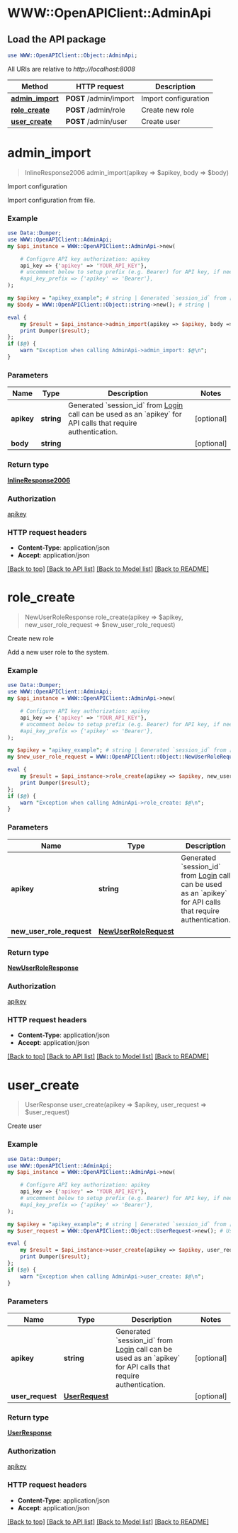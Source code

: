# WWW::OpenAPIClient::AdminApi

## Load the API package
```perl
use WWW::OpenAPIClient::Object::AdminApi;
```

All URIs are relative to *http://localhost:8008*

Method | HTTP request | Description
------------- | ------------- | -------------
[**admin_import**](AdminApi.md#admin_import) | **POST** /admin/import | Import configuration
[**role_create**](AdminApi.md#role_create) | **POST** /admin/role | Create new role
[**user_create**](AdminApi.md#user_create) | **POST** /admin/user | Create user


# **admin_import**
> InlineResponse2006 admin_import(apikey => $apikey, body => $body)

Import configuration

Import configuration from file.

### Example 
```perl
use Data::Dumper;
use WWW::OpenAPIClient::AdminApi;
my $api_instance = WWW::OpenAPIClient::AdminApi->new(

    # Configure API key authorization: apikey
    api_key => {'apikey' => 'YOUR_API_KEY'},
    # uncomment below to setup prefix (e.g. Bearer) for API key, if needed
    #api_key_prefix => {'apikey' => 'Bearer'},
);

my $apikey = "apikey_example"; # string | Generated `session_id` from [Login](#operation/userLogin) call can be used as an `apikey` for API calls that require authentication.                
my $body = WWW::OpenAPIClient::Object::string->new(); # string | 

eval { 
    my $result = $api_instance->admin_import(apikey => $apikey, body => $body);
    print Dumper($result);
};
if ($@) {
    warn "Exception when calling AdminApi->admin_import: $@\n";
}
```

### Parameters

Name | Type | Description  | Notes
------------- | ------------- | ------------- | -------------
 **apikey** | **string**| Generated &#x60;session_id&#x60; from [Login](#operation/userLogin) call can be used as an &#x60;apikey&#x60; for API calls that require authentication.                 | [optional] 
 **body** | **string**|  | [optional] 

### Return type

[**InlineResponse2006**](InlineResponse2006.md)

### Authorization

[apikey](../README.md#apikey)

### HTTP request headers

 - **Content-Type**: application/json
 - **Accept**: application/json

[[Back to top]](#) [[Back to API list]](../README.md#documentation-for-api-endpoints) [[Back to Model list]](../README.md#documentation-for-models) [[Back to README]](../README.md)

# **role_create**
> NewUserRoleResponse role_create(apikey => $apikey, new_user_role_request => $new_user_role_request)

Create new role

Add a new user role to the system.

### Example 
```perl
use Data::Dumper;
use WWW::OpenAPIClient::AdminApi;
my $api_instance = WWW::OpenAPIClient::AdminApi->new(

    # Configure API key authorization: apikey
    api_key => {'apikey' => 'YOUR_API_KEY'},
    # uncomment below to setup prefix (e.g. Bearer) for API key, if needed
    #api_key_prefix => {'apikey' => 'Bearer'},
);

my $apikey = "apikey_example"; # string | Generated `session_id` from [Login](#operation/userLogin) call can be used as an `apikey` for API calls that require authentication.                
my $new_user_role_request = WWW::OpenAPIClient::Object::NewUserRoleRequest->new(); # NewUserRoleRequest | 

eval { 
    my $result = $api_instance->role_create(apikey => $apikey, new_user_role_request => $new_user_role_request);
    print Dumper($result);
};
if ($@) {
    warn "Exception when calling AdminApi->role_create: $@\n";
}
```

### Parameters

Name | Type | Description  | Notes
------------- | ------------- | ------------- | -------------
 **apikey** | **string**| Generated &#x60;session_id&#x60; from [Login](#operation/userLogin) call can be used as an &#x60;apikey&#x60; for API calls that require authentication.                 | [optional] 
 **new_user_role_request** | [**NewUserRoleRequest**](NewUserRoleRequest.md)|  | [optional] 

### Return type

[**NewUserRoleResponse**](NewUserRoleResponse.md)

### Authorization

[apikey](../README.md#apikey)

### HTTP request headers

 - **Content-Type**: application/json
 - **Accept**: application/json

[[Back to top]](#) [[Back to API list]](../README.md#documentation-for-api-endpoints) [[Back to Model list]](../README.md#documentation-for-models) [[Back to README]](../README.md)

# **user_create**
> UserResponse user_create(apikey => $apikey, user_request => $user_request)

Create user



### Example 
```perl
use Data::Dumper;
use WWW::OpenAPIClient::AdminApi;
my $api_instance = WWW::OpenAPIClient::AdminApi->new(

    # Configure API key authorization: apikey
    api_key => {'apikey' => 'YOUR_API_KEY'},
    # uncomment below to setup prefix (e.g. Bearer) for API key, if needed
    #api_key_prefix => {'apikey' => 'Bearer'},
);

my $apikey = "apikey_example"; # string | Generated `session_id` from [Login](#operation/userLogin) call can be used as an `apikey` for API calls that require authentication.                
my $user_request = WWW::OpenAPIClient::Object::UserRequest->new(); # UserRequest | 

eval { 
    my $result = $api_instance->user_create(apikey => $apikey, user_request => $user_request);
    print Dumper($result);
};
if ($@) {
    warn "Exception when calling AdminApi->user_create: $@\n";
}
```

### Parameters

Name | Type | Description  | Notes
------------- | ------------- | ------------- | -------------
 **apikey** | **string**| Generated &#x60;session_id&#x60; from [Login](#operation/userLogin) call can be used as an &#x60;apikey&#x60; for API calls that require authentication.                 | [optional] 
 **user_request** | [**UserRequest**](UserRequest.md)|  | [optional] 

### Return type

[**UserResponse**](UserResponse.md)

### Authorization

[apikey](../README.md#apikey)

### HTTP request headers

 - **Content-Type**: application/json
 - **Accept**: application/json

[[Back to top]](#) [[Back to API list]](../README.md#documentation-for-api-endpoints) [[Back to Model list]](../README.md#documentation-for-models) [[Back to README]](../README.md)

